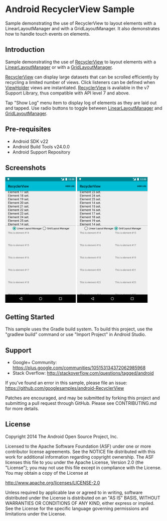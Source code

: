 
Android RecyclerView Sample
===================================

Sample demonstrating the use of RecyclerView to layout elements with a
LinearLayoutManager and with a GridLayoutManager. It also demonstrates
how to handle touch events on elements.

Introduction
------------

Sample demonstrating the use of [RecyclerView][1] to layout elements with a
[LinearLayoutManager][2] or with a [GridLayoutManager][3].

[RecyclerView][1] can display large datasets that can be scrolled
efficiently by recycling a limited number of views. Click listeners can be
defined when [ViewHolder][4] views are instantiated. [RecyclerView][1] is
available in the v7 Support Library, thus compatible with API level 7 and above.

Tap "Show Log" menu item to display log of elements as they are laid out and
tapped. Use radio buttons to toggle between [LinearLayoutManager][2] and
[GridLayoutManager][3].

[1]: https://developer.android.com/reference/android/support/v7/widget/RecyclerView.html
[2]: https://developer.android.com/reference/android/support/v7/widget/LinearLayoutManager.html
[3]: https://developer.android.com/reference/android/support/v7/widget/GridLayoutManager.html
[4]: https://developer.android.com/reference/android/support/v7/widget/RecyclerView.ViewHolder.html

Pre-requisites
--------------

- Android SDK v22
- Android Build Tools v24.0.0
- Android Support Repository

Screenshots
-------------

<img src="screenshots/1-linear.png" height="400" alt="Screenshot"/> <img src="screenshots/2-grid.png" height="400" alt="Screenshot"/> 

Getting Started
---------------

This sample uses the Gradle build system. To build this project, use the
"gradlew build" command or use "Import Project" in Android Studio.

Support
-------

- Google+ Community: https://plus.google.com/communities/105153134372062985968
- Stack Overflow: http://stackoverflow.com/questions/tagged/android

If you've found an error in this sample, please file an issue:
https://github.com/googlesamples/android-RecyclerView

Patches are encouraged, and may be submitted by forking this project and
submitting a pull request through GitHub. Please see CONTRIBUTING.md for more details.

License
-------

Copyright 2014 The Android Open Source Project, Inc.

Licensed to the Apache Software Foundation (ASF) under one or more contributor
license agreements.  See the NOTICE file distributed with this work for
additional information regarding copyright ownership.  The ASF licenses this
file to you under the Apache License, Version 2.0 (the "License"); you may not
use this file except in compliance with the License.  You may obtain a copy of
the License at

http://www.apache.org/licenses/LICENSE-2.0

Unless required by applicable law or agreed to in writing, software
distributed under the License is distributed on an "AS IS" BASIS, WITHOUT
WARRANTIES OR CONDITIONS OF ANY KIND, either express or implied.  See the
License for the specific language governing permissions and limitations under
the License.
